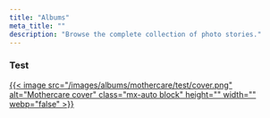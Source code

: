 ```yaml
---
title: "Albums"
meta_title: ""
description: "Browse the complete collection of photo stories."
---
```


### Test

[{{< image
     src="/images/albums/mothercare/test/cover.png"
     alt="Mothercare cover"
     class="mx-auto block"
     height=""
     width=""
     webp="false" >}}](/portfolio/albums/mothercare/mothercare-1)